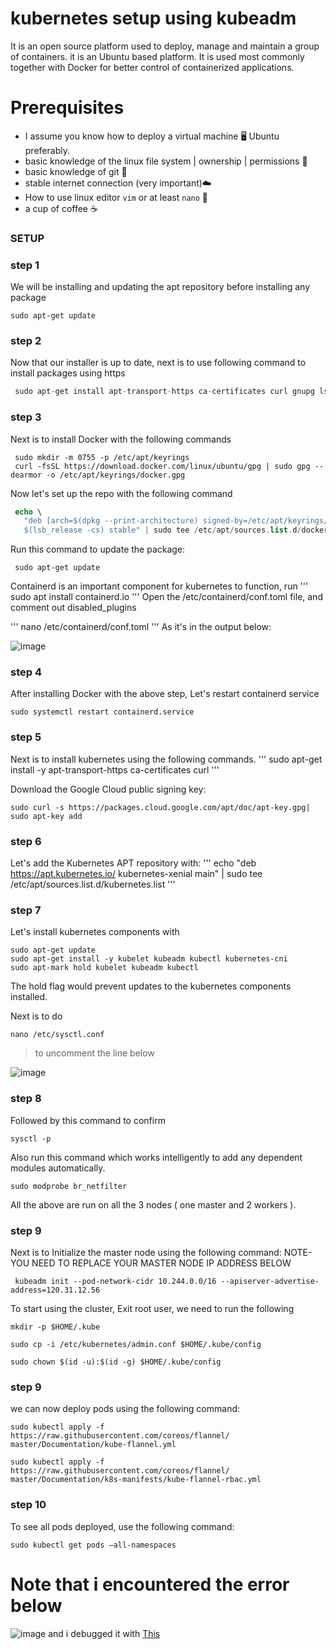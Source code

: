 # kubernetes setup using kubeadm
It is an open source platform used to deploy, manage and maintain a group of containers. it is an Ubuntu based platform.
It is used most commonly together with Docker for better control of containerized applications.

# Prerequisites
- I assume you know how to deploy a virtual machine 🖥 Ubuntu preferably.
- basic knowledge of the linux file system | ownership | permissions 🐧
- basic knowledge of git 🚦
- stable internet connection (very important)☁️
- How to use linux editor `vim` or at least `nano` 📝
- a cup of coffee ☕️

### SETUP

### step 1

We will be installing and updating the apt repository before installing any package

```
sudo apt-get update
```

### step 2

Now that our installer is up to date, next is to use following command to install packages using https

```php
 sudo apt-get install apt-transport-https ca-certificates curl gnupg lsb-release
```

### step 3

Next is to install Docker with the following commands 

```
 sudo mkdir -m 0755 -p /etc/apt/keyrings
 curl -fsSL https://download.docker.com/linux/ubuntu/gpg | sudo gpg --dearmor -o /etc/apt/keyrings/docker.gpg
```

Now let's set up the repo with the following command
```php
 echo \
   "deb [arch=$(dpkg --print-architecture) signed-by=/etc/apt/keyrings/docker.gpg] https://download.docker.com/linux/ubuntu \
   $(lsb_release -cs) stable" | sudo tee /etc/apt/sources.list.d/docker.list > /dev/null
```
Run this command to update the package:
 
```
 sudo apt-get update
 ```
Containerd is an important component for kubernetes to function, run
'''
sudo apt install containerd.io
'''
Open the /etc/containerd/conf.toml file, and comment out disabled_plugins

'''
nano /etc/containerd/conf.toml
'''
As it's in the output below:

![image](containerd-status.PNG)

### step 4

After installing Docker with the above step,
Let's restart containerd service

```
sudo systemctl restart containerd.service
```

### step 5
Next is to install kubernetes using the following commands.
'''
 sudo apt-get install -y apt-transport-https ca-certificates curl
'''

Download the Google Cloud public signing key:

```
sudo curl -s https://packages.cloud.google.com/apt/doc/apt-key.gpg| sudo apt-key add
```

### step 6 

Let's add the Kubernetes APT repository with:
'''
echo "deb https://apt.kubernetes.io/ kubernetes-xenial main" | sudo tee /etc/apt/sources.list.d/kubernetes.list
'''

### step 7
Let's install kubernetes components with

```
sudo apt-get update
sudo apt-get install -y kubelet kubeadm kubectl kubernetes-cni
sudo apt-mark hold kubelet kubeadm kubectl
```
The hold flag would prevent updates to the kubernetes components installed.


Next is to do 
```
nano /etc/sysctl.conf
```

> to uncomment the line below  

![image](ipv4-forwarding.PNG)

### step 8

Followed by this command to confirm
```
sysctl -p
```
Also run this command which works intelligently to add any dependent modules automatically.
```
sudo modprobe br_netfilter
```
All the above are run on all the 3 nodes ( one master and 2 workers ).

### step 9

Next is to Initialize the master node using the following command: NOTE- YOU NEED TO REPLACE YOUR MASTER NODE IP ADDRESS BELOW
```
 kubeadm init --pod-network-cidr 10.244.0.0/16 --apiserver-advertise-address=120.31.12.56
```

To start using the cluster, Exit root user, we need to run the following 

```
mkdir -p $HOME/.kube
```
```
sudo cp -i /etc/kubernetes/admin.conf $HOME/.kube/config

sudo chown $(id -u):$(id -g) $HOME/.kube/config
```

### step 9
we can now deploy pods using the following command:

```
sudo kubectl apply -f https://raw.githubusercontent.com/coreos/flannel/ master/Documentation/kube-flannel.yml
```
```
sudo kubectl apply -f https://raw.githubusercontent.com/coreos/flannel/ master/Documentation/k8s-manifests/kube-flannel-rbac.yml
```

### step 10
To see all pods deployed, use the following command:
```
sudo kubectl get pods –all-namespaces
```

# Note that i encountered the error below 
![image](kubeadm-init-error.PNG)
and i debugged it with [This](https://forum.linuxfoundation.org/discussion/862825/kubeadm-init-error-cri-v1-runtime-api-is-not-implemented)

